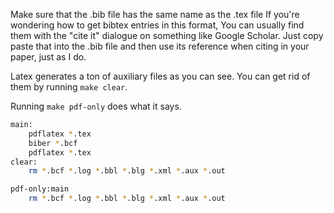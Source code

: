 Make sure that the .bib file has the same name as the .tex file
If you're wondering how to get bibtex entries in this format,
You can usually find them with the "cite it" dialogue on something
like Google Scholar. Just copy paste that into the .bib file and then
use its reference when citing in your paper, just as I do.

Latex generates a ton of auxiliary files as you can see. You can get
rid of them by running `make clear`.

Running `make pdf-only` does what it says.

```bash
main:
	pdflatex *.tex
	biber *.bcf
	pdflatex *.tex 
clear:
	rm *.bcf *.log *.bbl *.blg *.xml *.aux *.out

pdf-only:main
	rm *.bcf *.log *.bbl *.blg *.xml *.aux *.out
```
